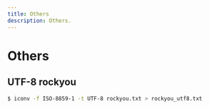 ```yaml
---
title: Others
description: Others.
---
```


# Others

## UTF-8 rockyou

```bash
$ iconv -f ISO-8859-1 -t UTF-8 rockyou.txt > rockyou_utf8.txt
```